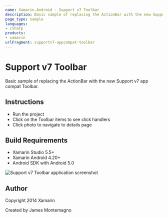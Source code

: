 ```yaml
---
name: Xamarin.Android - Support v7 Toolbar
description: Basic sample of replacing the ActionBar with the new Support v7 app compat Toolbar. Instructions Run the project Click on the Toolbar items to see...
page_type: sample
languages:
- csharp
products:
- xamarin
urlFragment: supportv7-appcompat-toolbar
---
```

# Support v7 Toolbar

Basic sample of replacing the ActionBar with the new Support v7 app compat Toolbar.

## Instructions

* Run the project
* Click on the Toolbar items to see click handlers
* Click photo to navigate to details page

## Build Requirements
* Xamarin Studio 5.5+
* Xamarin Android 4.20+
* Android SDK with Android 5.0

![Support v7 Toolbar application screenshot](Screenshots/Details.png "Support v7 Toolbar application screenshot")

## Author 
Copyright 2014 Xamarin

Created by James Montemagno
